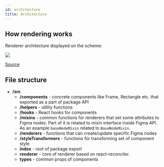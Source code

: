 ```yaml
---
id: architecture
title: Architecture
---
```


## How rendering works

Renderer architecture displayed on the scheme:

![](/img/architecture.png)

[Source](https://www.figma.com/file/URczwfB64Pn6SlFICHKh6y/React-Figma?node-id=0%3A1)

## File structure

* **/src**
  - **/components** - concrete components like Frame, Rectangle etc. that exported as a part of package API
  - **/helpers** - utility functions
  - **/hooks** - React hooks for components
  - **/mixins** - common functions for renderers that set some attributes to Figma nodes. 
  Part of it is related to mixin interface inside Figma API. 
  As an example `baseNodeMixin` related to `BaseNodeMixin`.
  - **/renderers** - functions that can create/update specific Figma nodes
  - **/styleTransformers** - functions for transforming set of component style
  - **index** - root of package export
  - **renderer** - core of renderer based on react-reconciler.
  - **types** - common props of components
  
